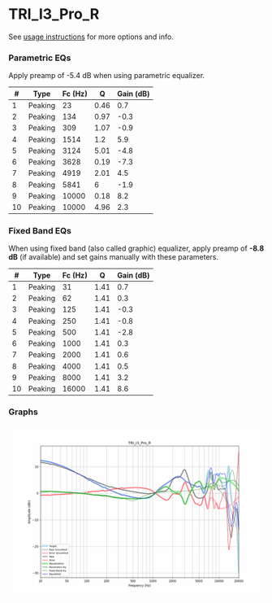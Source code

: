 # TRI_I3_Pro_R
See [usage instructions](https://github.com/jaakkopasanen/AutoEq#usage) for more options and info.

### Parametric EQs
Apply preamp of -5.4 dB when using parametric equalizer.

|   # | Type    |   Fc (Hz) |    Q |   Gain (dB) |
|-----|---------|-----------|------|-------------|
|   1 | Peaking |        23 | 0.46 |         0.7 |
|   2 | Peaking |       134 | 0.97 |        -0.3 |
|   3 | Peaking |       309 | 1.07 |        -0.9 |
|   4 | Peaking |      1514 | 1.2  |         5.9 |
|   5 | Peaking |      3124 | 5.01 |        -4.8 |
|   6 | Peaking |      3628 | 0.19 |        -7.3 |
|   7 | Peaking |      4919 | 2.01 |         4.5 |
|   8 | Peaking |      5841 | 6    |        -1.9 |
|   9 | Peaking |     10000 | 0.18 |         8.2 |
|  10 | Peaking |     10000 | 4.96 |         2.3 |

### Fixed Band EQs
When using fixed band (also called graphic) equalizer, apply preamp of **-8.8 dB** (if available) and set gains manually with these parameters.

|   # | Type    |   Fc (Hz) |    Q |   Gain (dB) |
|-----|---------|-----------|------|-------------|
|   1 | Peaking |        31 | 1.41 |         0.7 |
|   2 | Peaking |        62 | 1.41 |         0.3 |
|   3 | Peaking |       125 | 1.41 |        -0.3 |
|   4 | Peaking |       250 | 1.41 |        -0.8 |
|   5 | Peaking |       500 | 1.41 |        -2.8 |
|   6 | Peaking |      1000 | 1.41 |         0.3 |
|   7 | Peaking |      2000 | 1.41 |         0.6 |
|   8 | Peaking |      4000 | 1.41 |         0.5 |
|   9 | Peaking |      8000 | 1.41 |         3.2 |
|  10 | Peaking |     16000 | 1.41 |         8.6 |

### Graphs
![](./TRI_I3_Pro_R.png)
